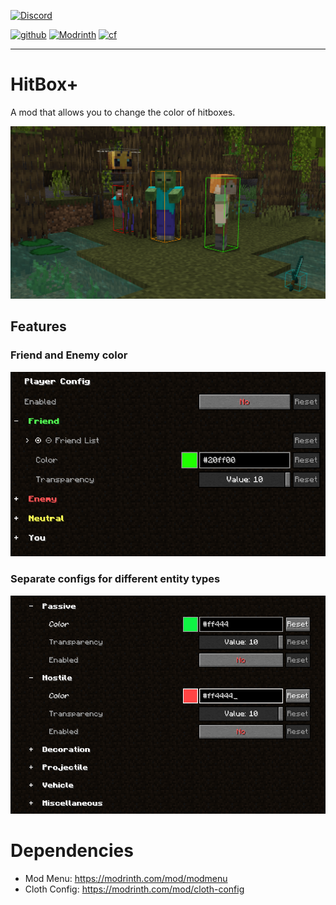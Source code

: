 [![Discord](https://img.shields.io/discord/1032382238588932116?label=Discord&style=for-the-badge)](https://discord.gg/Jm2gPbvZZa)

[![github](https://img.shields.io/github/downloads/PingIsFun/hitboxplus/total?label=Github%20Downloads&logo=github&style=flat-square)](https://github.com/PingIsFun/HitBoxPlus)
[![Modrinth](https://modrinth-utils.vercel.app/api/badge/downloads?id=nbkDyHgy&logo=true&style=flat-square)](https://modrinth.com/mod/hitboxplus/)
[![cf](https://cf.way2muchnoise.eu/690221.svg?badge_style=flat)](https://www.curseforge.com/minecraft/mc-mods/hitboxplus)

---
# HitBox+

A mod that allows you to change the color of hitboxes.

![showcase](assets/readme/showcase.png)

## Features

### Friend and Enemy color

![player config](assets/readme/player_config.png)

### Separate configs for different entity types

![entity config](assets/readme/entity_config.png)


# Dependencies

- Mod Menu: https://modrinth.com/mod/modmenu
- Cloth Config: https://modrinth.com/mod/cloth-config